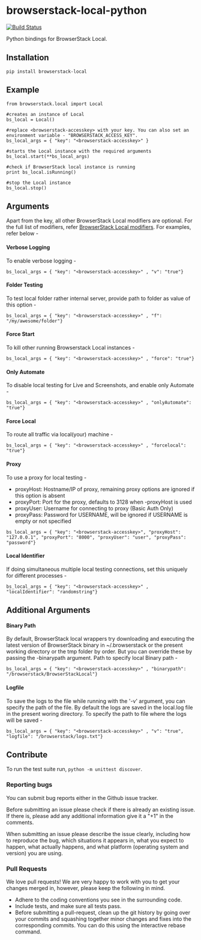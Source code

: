 # browserstack-local-python

[![Build Status](https://travis-ci.org/browserstack/browserstack-local-python.svg?branch=master)](https://travis-ci.org/browserstack/browserstack-local-python)

Python bindings for BrowserStack Local.

## Installation

```
pip install browserstack-local
```

## Example

```
from browserstack.local import Local

#creates an instance of Local
bs_local = Local()

#replace <browserstack-accesskey> with your key. You can also set an environment variable - "BROWSERSTACK_ACCESS_KEY".
bs_local_args = { "key": "<browserstack-accesskey>" }

#starts the Local instance with the required arguments
bs_local.start(**bs_local_args)

#check if BrowserStack local instance is running
print bs_local.isRunning()

#stop the Local instance
bs_local.stop()

```

## Arguments

Apart from the key, all other BrowserStack Local modifiers are optional. For the full list of modifiers, refer [BrowserStack Local modifiers](https://www.browserstack.com/local-testing#modifiers). For examples, refer below -  

#### Verbose Logging
To enable verbose logging - 
```
bs_local_args = { "key": "<browserstack-accesskey>" , "v": "true"}
```

#### Folder Testing
To test local folder rather internal server, provide path to folder as value of this option - 
```
bs_local_args = { "key": "<browserstack-accesskey>" , "f": "/my/awesome/folder"}
```

#### Force Start 
To kill other running Browserstack Local instances - 
```
bs_local_args = { "key": "<browserstack-accesskey>" , "force": "true"}
```

#### Only Automate
To disable local testing for Live and Screenshots, and enable only Automate - 
```
bs_local_args = { "key": "<browserstack-accesskey>" , "onlyAutomate": "true"}
```

#### Force Local
To route all traffic via local(your) machine - 
```
bs_local_args = { "key": "<browserstack-accesskey>" , "forcelocal": "true"}
```

#### Proxy
To use a proxy for local testing -  

* proxyHost: Hostname/IP of proxy, remaining proxy options are ignored if this option is absent
* proxyPort: Port for the proxy, defaults to 3128 when -proxyHost is used
* proxyUser: Username for connecting to proxy (Basic Auth Only)
* proxyPass: Password for USERNAME, will be ignored if USERNAME is empty or not specified

```
bs_local_args = { "key": "<browserstack-accesskey>", "proxyHost": "127.0.0.1", "proxyPort": "8000", "proxyUser": "user", "proxyPass": "password"}
```

#### Local Identifier
If doing simultaneous multiple local testing connections, set this uniquely for different processes - 
```
bs_local_args = { "key": "<browserstack-accesskey>" , "localIdentifier": "randomstring"}
```

## Additional Arguments

#### Binary Path

By default, BrowserStack local wrappers try downloading and executing the latest version of BrowserStack binary in ~/.browserstack or the present working directory or the tmp folder by order. But you can override these by passing the -binarypath argument.
Path to specify local Binary path -
```
bs_local_args = { "key": "<browserstack-accesskey>" , "binarypath": "/browserstack/BrowserStackLocal"}
```

#### Logfile
To save the logs to the file while running with the '-v' argument, you can specify the path of the file. By default the logs are saved in the local.log file in the present woring directory. 
To specify the path to file where the logs will be saved - 
```
bs_local_args = { "key": "<browserstack-accesskey>" , "v": "true", "logfile": "/browserstack/logs.txt"}
```

## Contribute

To run the test suite run, `python -m unittest discover`.

### Reporting bugs

You can submit bug reports either in the Github issue tracker.

Before submitting an issue please check if there is already an existing issue. If there is, please add any additional information give it a "+1" in the comments.

When submitting an issue please describe the issue clearly, including how to reproduce the bug, which situations it appears in, what you expect to happen, what actually happens, and what platform (operating system and version) you are using.

### Pull Requests

We love pull requests! We are very happy to work with you to get your changes merged in, however, please keep the following in mind.

* Adhere to the coding conventions you see in the surrounding code.
* Include tests, and make sure all tests pass.
* Before submitting a pull-request, clean up the git history by going over your commits and squashing together minor changes and fixes into the corresponding commits. You can do this using the interactive rebase command.
